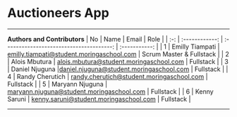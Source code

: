 # Auctioneers App
---
**Authors and Contributors**
| No  |      Name      |                  Email                   |     Role      |
| :-: | :------------: | :--------------------------------------: | :-----------: |
|  1 | Emilly Tiampati  | emilly.tiampati@student.moringaschool.com |   Scrum Master  & Fullstack     |
|  2  | Alois Mbutura  | 	alois.mbutura@student.moringaschool.com |   Fullstack      |
|  3  | Daniel Njuguna  |daniel.njuguna@student.moringaschool.com |   Fullstack      |
|  4  | Randy Cherutich  | randy.cherutich@student.moringaschool.com |   Fullstack       |
|  5  | Maryann Njuguna  | maryann.njuguna@student.moringaschool.com |   Fullstack       |
|  6  | Kenny Saruni  | kenny.saruni@student.moringaschool.com |   Fullstack       |

---